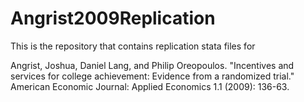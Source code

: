 # Angrist2009Replication
This is the repository that contains replication stata files for 

Angrist, Joshua, Daniel Lang, and Philip Oreopoulos. "Incentives and services for college achievement: Evidence from a randomized trial." American Economic Journal: Applied Economics 1.1 (2009): 136-63.
